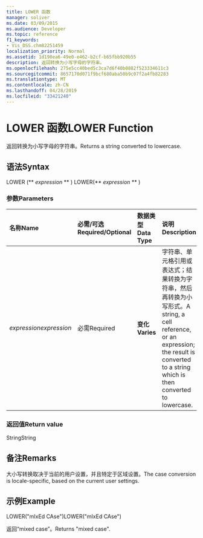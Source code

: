 ```yaml
---
title: LOWER 函数
manager: soliver
ms.date: 03/09/2015
ms.audience: Developer
ms.topic: reference
f1_keywords:
- Vis_DSS.chm82251459
localization_priority: Normal
ms.assetid: 1d198ea6-49e0-e462-b2cf-b65fbb920b55
description: 返回转换为小写字母的字符串。
ms.openlocfilehash: 275e5cc40bed5c3ca7d6f40b0882f523334611c3
ms.sourcegitcommit: 8657170d071f9bcf680aba50b9c07f2a4fb82283
ms.translationtype: MT
ms.contentlocale: zh-CN
ms.lasthandoff: 04/28/2019
ms.locfileid: "33421240"
---
```

# <a name="lower-function"></a><span data-ttu-id="8d330-103">LOWER 函数</span><span class="sxs-lookup"><span data-stu-id="8d330-103">LOWER Function</span></span>

<span data-ttu-id="8d330-104">返回转换为小写字母的字符串。</span><span class="sxs-lookup"><span data-stu-id="8d330-104">Returns a string converted to lowercase.</span></span>
  
## <a name="syntax"></a><span data-ttu-id="8d330-105">语法</span><span class="sxs-lookup"><span data-stu-id="8d330-105">Syntax</span></span>

<span data-ttu-id="8d330-106">LOWER (\*\* *expression* \*\* ) </span><span class="sxs-lookup"><span data-stu-id="8d330-106">LOWER(\*\* *expression* \*\* )</span></span> 
  
### <a name="parameters"></a><span data-ttu-id="8d330-107">参数</span><span class="sxs-lookup"><span data-stu-id="8d330-107">Parameters</span></span>

|<span data-ttu-id="8d330-108">**名称**</span><span class="sxs-lookup"><span data-stu-id="8d330-108">**Name**</span></span>|<span data-ttu-id="8d330-109">**必需/可选**</span><span class="sxs-lookup"><span data-stu-id="8d330-109">**Required/Optional**</span></span>|<span data-ttu-id="8d330-110">**数据类型**</span><span class="sxs-lookup"><span data-stu-id="8d330-110">**Data Type**</span></span>|<span data-ttu-id="8d330-111">**说明**</span><span class="sxs-lookup"><span data-stu-id="8d330-111">**Description**</span></span>|
|:-----|:-----|:-----|:-----|
| <span data-ttu-id="8d330-112">_expression_</span><span class="sxs-lookup"><span data-stu-id="8d330-112">_expression_</span></span> <br/> |<span data-ttu-id="8d330-113">必需</span><span class="sxs-lookup"><span data-stu-id="8d330-113">Required</span></span>  <br/> |<span data-ttu-id="8d330-114">**变化**</span><span class="sxs-lookup"><span data-stu-id="8d330-114">**Varies**</span></span> <br/> | <span data-ttu-id="8d330-115">字符串、单元格引用或表达式；结果转换为字符串，然后再转换为小写形式。</span><span class="sxs-lookup"><span data-stu-id="8d330-115">A string, a cell reference, or an expression; the result is converted to a string which is then converted to lowercase.</span></span>  <br/> |
   
### <a name="return-value"></a><span data-ttu-id="8d330-116">返回值</span><span class="sxs-lookup"><span data-stu-id="8d330-116">Return value</span></span>

<span data-ttu-id="8d330-117">String</span><span class="sxs-lookup"><span data-stu-id="8d330-117">String</span></span>
  
## <a name="remarks"></a><span data-ttu-id="8d330-118">备注</span><span class="sxs-lookup"><span data-stu-id="8d330-118">Remarks</span></span>

<span data-ttu-id="8d330-119">大小写转换取决于当前的用户设置，并且特定于区域设置。</span><span class="sxs-lookup"><span data-stu-id="8d330-119">The case conversion is locale-specific, based on the current user settings.</span></span> 
  
## <a name="example"></a><span data-ttu-id="8d330-120">示例</span><span class="sxs-lookup"><span data-stu-id="8d330-120">Example</span></span>

<span data-ttu-id="8d330-121">LOWER("mIxEd CAse")</span><span class="sxs-lookup"><span data-stu-id="8d330-121">LOWER("mIxEd CAse")</span></span> 
  
<span data-ttu-id="8d330-122">返回“mixed case”。</span><span class="sxs-lookup"><span data-stu-id="8d330-122">Returns "mixed case".</span></span> 
  

